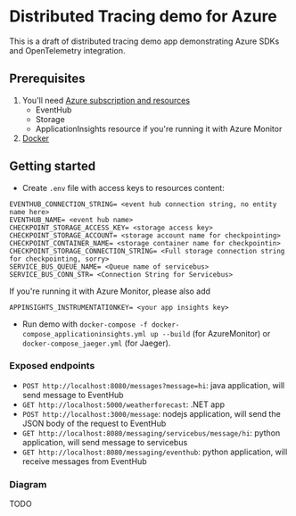 # Distributed Tracing demo for Azure

This is a draft of distributed tracing demo app demonstrating Azure SDKs and OpenTelemetry integration.

## Prerequisites

1. You'll need [Azure subscription and resources](https://portal.azure.com/)
   - EventHub
   - Storage
   - ApplicationInsights resource if you're running it with Azure Monitor
2. [Docker](https://docs.docker.com/get-docker/)

## Getting started

- Create `.env` file with access keys to resources content:

```env
EVENTHUB_CONNECTION_STRING= <event hub connection string, no entity name here>
EVENTHUB_NAME= <event hub name>
CHECKPOINT_STORAGE_ACCESS_KEY= <storage access key>
CHECKPOINT_STORAGE_ACCOUNT= <storage account name for checkpointing>
CHECKPOINT_CONTAINER_NAME= <storage container name for checkpointin>
CHECKPOINT_STORAGE_CONNECTION_STRING= <Full storage connection string for checkpointing, sorry>
SERVICE_BUS_QUEUE_NAME= <Queue name of servicebus>
SERVICE_BUS_CONN_STR= <Connection String for Servicebus>
```

If you're running it with Azure Monitor, please also add

`APPINSIGHTS_INSTRUMENTATIONKEY= <your app insights key>`

- Run demo with `docker-compose -f docker-compose_applicationinsights.yml up --build` (for AzureMonitor) or `docker-compose_jaeger.yml` (for Jaeger).

### Exposed endpoints

- `POST http://localhost:8080/messages?message=hi`: java application, will send message to EventHub
- `GET http://localhost:5000/weatherforecast`: .NET app
- `POST http://localhost:3000/message`: nodejs application, will send the JSON body of the request to EventHub
- `GET http://localhost:8080/messaging/servicebus/message/hi`: python application, will send message to servicebus
- `GET http://localhost:8080/messaging/eventhub`: python application, will receive messages from EventHub

### Diagram

TODO
